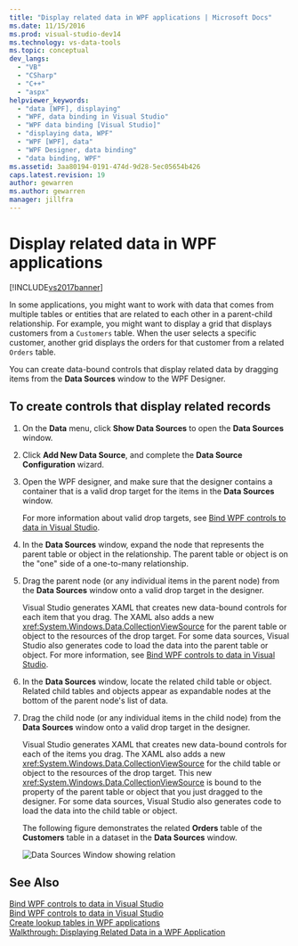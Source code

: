 ```yaml
---
title: "Display related data in WPF applications | Microsoft Docs"
ms.date: 11/15/2016
ms.prod: visual-studio-dev14
ms.technology: vs-data-tools
ms.topic: conceptual
dev_langs: 
  - "VB"
  - "CSharp"
  - "C++"
  - "aspx"
helpviewer_keywords: 
  - "data [WPF], displaying"
  - "WPF, data binding in Visual Studio"
  - "WPF data binding [Visual Studio]"
  - "displaying data, WPF"
  - "WPF [WPF], data"
  - "WPF Designer, data binding"
  - "data binding, WPF"
ms.assetid: 3aa80194-0191-474d-9d28-5ec05654b426
caps.latest.revision: 19
author: gewarren
ms.author: gewarren
manager: jillfra
---
```

# Display related data in WPF applications
[!INCLUDE[vs2017banner](../includes/vs2017banner.md)]

In some applications, you might want to work with data that comes from multiple tables or entities that are related to each other in a parent-child relationship. For example, you might want to display a grid that displays customers from a `Customers` table. When the user selects a specific customer, another grid displays the orders for that customer from a related `Orders` table.  
  
 You can create data-bound controls that display related data by dragging items from the **Data Sources** window to the WPF Designer.  
  
## To create controls that display related records  
  
1. On the **Data** menu, click **Show Data Sources** to open the **Data Sources** window.  
  
2. Click **Add New Data Source**, and complete the **Data Source Configuration** wizard.  
  
3. Open the WPF designer, and make sure that the designer contains a container that is a valid drop target for the items in the **Data Sources** window.  
  
     For more information about valid drop targets, see [Bind WPF controls to data in Visual Studio](../data-tools/bind-wpf-controls-to-data-in-visual-studio1.md).  
  
4. In the **Data Sources** window, expand the node that represents the parent table or object in the relationship. The parent table or object is on the "one" side of a one-to-many relationship.  
  
5. Drag the parent node (or any individual items in the parent node) from the **Data Sources** window onto a valid drop target in the designer.  
  
     Visual Studio generates XAML that creates new data-bound controls for each item that you drag. The XAML also adds a new <xref:System.Windows.Data.CollectionViewSource> for the parent table or object to the resources of the drop target. For some data sources, Visual Studio also generates code to load the data into the parent table or object. For more information, see [Bind WPF controls to data in Visual Studio](../data-tools/bind-wpf-controls-to-data-in-visual-studio1.md).  
  
6. In the **Data Sources** window, locate the related child table or object. Related child tables and objects appear as expandable nodes at the bottom of the parent node's list of data.  
  
7. Drag the child node (or any individual items in the child node) from the **Data Sources** window onto a valid drop target in the designer.  
  
     Visual Studio generates XAML that creates new data-bound controls for each of the items you drag. The XAML also adds a new <xref:System.Windows.Data.CollectionViewSource> for the child table or object to the resources of the drop target. This new <xref:System.Windows.Data.CollectionViewSource> is bound to the property of the parent table or object that you just dragged to the designer. For some data sources, Visual Studio also generates code to load the data into the child table or object.  
  
     The following figure demonstrates the related **Orders** table of the **Customers** table in a dataset in the **Data Sources** window.  
  
     ![Data Sources Window showing relation](../data-tools/media/datasources2.gif "DataSources2")  
  
## See Also  
 [Bind WPF controls to data in Visual Studio](../data-tools/bind-wpf-controls-to-data-in-visual-studio1.md)   
 [Bind WPF controls to data in Visual Studio](../data-tools/bind-wpf-controls-to-data-in-visual-studio2.md)   
 [Create lookup tables in WPF applications](../data-tools/create-lookup-tables-in-wpf-applications.md)   
 [Walkthrough: Displaying Related Data in a WPF Application](../data-tools/walkthrough-displaying-related-data-in-a-wpf-application.md)

